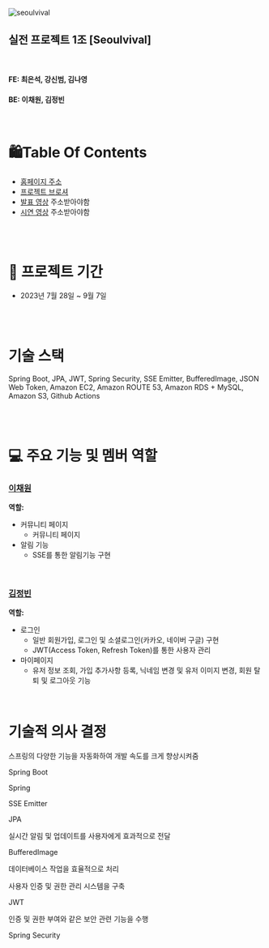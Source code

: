 ![seoulvival](https://github.com/living-in-seoul/frontend/assets/83047601/7005ca70-f9ee-4619-b8af-113fb132b99d)

## 실전 프로젝트 1조 [Seoulvival]

<br />

#### FE: 최은석, 강신범, 김나영
#### BE: 이채원, 김정빈

<br />

# 🛍️Table Of Contents

- <a href='https://seoulvival.com/'>홈페이지 주소</a>
- <a href='https://www.notion.so/SEOULVIVAL-392b247478d740ef82a1adca716b8a19'>프로젝트 브로셔</a>
- <a href=''>발표 영상</a> 주소받아야함
- <a href=''>시연 영상</a> 주소받아야함

<br />
<br />

# 📅 프로젝트 기간

- 2023년 7월 28일 ~ 9월 7일


<br />
<br />

# 기술 스택

<p> 
Spring Boot, JPA, JWT, Spring Security, SSE Emitter, BufferedImage, JSON Web Token, Amazon EC2, Amazon ROUTE 53, Amazon RDS + MySQL, Amazon S3, Github Actions 
</p>

<br />
<br />

# 💻 주요 기능 및 멤버 역할

### <a href="https://github.com/lodalee">이채원</a> 

**역할:**
- 커뮤니티 페이지
  - 커뮤니티 페이지 
- 알림 기능
  - SSE를 통한 알림기능 구현
<br/>

### <a href="https://github.com/000vin000">김정빈</a> 

**역할:**
- 로그인
  - 일반 회원가입, 로그인 및 소셜로그인(카카오, 네이버 구글) 구현
  - JWT(Access Token, Refresh Token)를 통한 사용자 관리
- 마이페이지
  - 유저 정보 조회, 가입 추가사항 등록, 닉네임 변경 및 유저 이미지 변경, 회원 탈퇴 및 로그아웃 기능 
<br/>

# 기술적 의사 결정
<p>스프링의 다양한 기능을 자동화하여 개발 속도를 크게 향상시켜줌</p>
<p>Spring Boot</p>
<p>Spring</p>
<p>SSE Emitter</p>
<p>JPA</p>
<p>실시간 알림 및 업데이트를 사용자에게 효과적으로 전달</p>
<p>BufferedImage</p>
<p>데이터베이스 작업을 효율적으로 처리</p>
<p>사용자 인증 및 권한 관리 시스템을 구축</p>
<p>JWT</p>
<p>인증 및 권한 부여와 같은 보안 관련 기능을 수행</p>
<p>Spring Security</p>


  <br />

